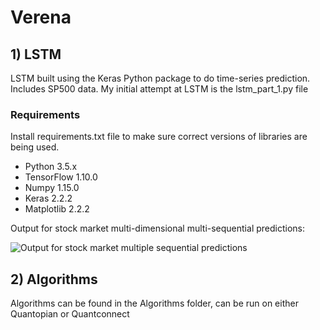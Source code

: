 # Verena

##  1) LSTM 

LSTM built using the Keras Python package to do time-series prediction. Includes SP500 data. My initial attempt at LSTM is the lstm_part_1.py file

### Requirements

Install requirements.txt file to make sure correct versions of libraries are being used.

* Python 3.5.x
* TensorFlow 1.10.0
* Numpy 1.15.0
* Keras 2.2.2
* Matplotlib 2.2.2

Output for stock market multi-dimensional multi-sequential predictions:

![Output for stock market multiple sequential predictions](https://www.altumintelligence.com/assets/time-series-prediction-using-lstm-deep-neural-networks/sp500_multi_2d.png)

## 2) Algorithms

Algorithms can be found in the Algorithms folder, can be run on either Quantopian or Quantconnect